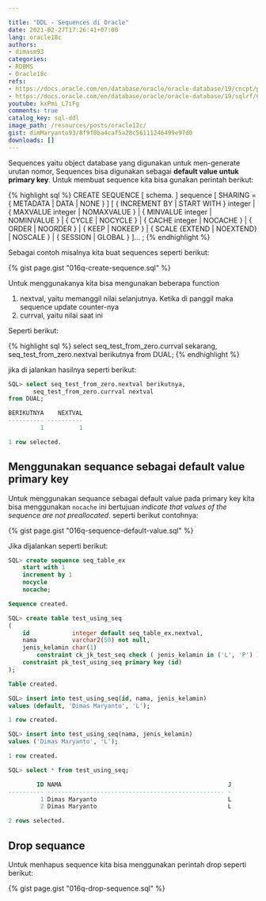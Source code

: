 ```yaml
---

title: "DDL - Sequences di Oracle"
date: 2021-02-27T17:26:41+07:00
lang: oracle18c
authors:
- dimasm93
categories:
- RDBMS
- Oracle18c
refs: 
- https://docs.oracle.com/en/database/oracle/oracle-database/19/cncpt/partitions-views-and-other-schema-objects.html#GUID-29E19A46-D91F-4EEB-BD0C-E65A89F2F59B
- https://docs.oracle.com/en/database/oracle/oracle-database/19/sqlrf/CREATE-SEQUENCE.html#GUID-E9C78A8C-615A-4757-B2A8-5E6EFB130571
youtube: kxPmi_L7iFg
comments: true
catalog_key: sql-ddl
image_path: /resources/posts/oracle12c/
gist: dimMaryanto93/8f9f0ba4caf5a28c56111246499e97d0
downloads: []
---
```


Sequences yaitu object database yang digunakan untuk men-generate urutan nomor, Sequences bisa digunakan sebagai **default value untuk primary key**. Untuk membuat sequence kita bisa gunakan perintah berikut:

<!--more-->

{% highlight sql %}
CREATE SEQUENCE [ schema. ] sequence
  [ SHARING = { METADATA | DATA | NONE } ]
  [ { INCREMENT BY | START WITH } integer
  | { MAXVALUE integer | NOMAXVALUE }
  | { MINVALUE integer | NOMINVALUE }
  | { CYCLE | NOCYCLE }
  | { CACHE integer | NOCACHE }
  | { ORDER | NOORDER }
  | { KEEP | NOKEEP }
  | { SCALE {EXTEND | NOEXTEND} | NOSCALE }
  | { SESSION | GLOBAL }
  ]...
;
{% endhighlight %}

Sebagai contoh misalnya kita buat sequences seperti berikut:

{% gist page.gist "016q-create-sequence.sql" %}

Untuk menggunakanya kita bisa mengunakan beberapa function 

1. nextval, yaitu memanggil nilai selanjutnya. Ketika di panggil maka sequence update counter-nya
2. currval, yaitu nilai saat ini

Seperti berikut:

{% highlight sql %}
select seq_test_from_zero.currval sekarang,
       seq_test_from_zero.nextval berikutnya
from DUAL;
{% endhighlight %}

jika di jalankan hasilnya seperti berikut:

```sql
SQL> select seq_test_from_zero.nextval berikutnya,
       seq_test_from_zero.currval nextval
from DUAL;

BERIKUTNYA    NEXTVAL
---------- ----------
         1          1

1 row selected.
```

## Menggunakan sequance sebagai default value primary key

Untuk menggunakan sequance sebagai default value pada primary key kita bisa menggunakan `nocache` ini bertujuan _indicate that values of the sequence are not preallocated_. seperti berikut contohnya:

{% gist page.gist "016q-sequence-default-value.sql" %}

Jika dijalankan seperti berikut:

```sql
SQL> create sequence seq_table_ex
    start with 1
    increment by 1
    nocycle
    nocache;

Sequence created.

SQL> create table test_using_seq
(
    id            integer default seq_table_ex.nextval,
    nama          varchar2(50) not null,
    jenis_kelamin char(1)
        constraint ck_jk_test_seq check ( jenis_kelamin in ('L', 'P') ),
    constraint pk_test_using_seq primary key (id)
);

Table created.

SQL> insert into test_using_seq(id, nama, jenis_kelamin)
values (default, 'Dimas Maryanto', 'L');

1 row created.

SQL> insert into test_using_seq(nama, jenis_kelamin)
values ('Dimas Maryanto', 'L');

1 row created.

SQL> select * from test_using_seq;

        ID NAMA                                               J
---------- -------------------------------------------------- -
         1 Dimas Maryanto                                     L
         2 Dimas Maryanto                                     L

2 rows selected.
```

## Drop sequance

Untuk menhapus sequence kita bisa menggunakan perintah drop seperti berikut:

{% gist page.gist "016q-drop-sequence.sql" %}